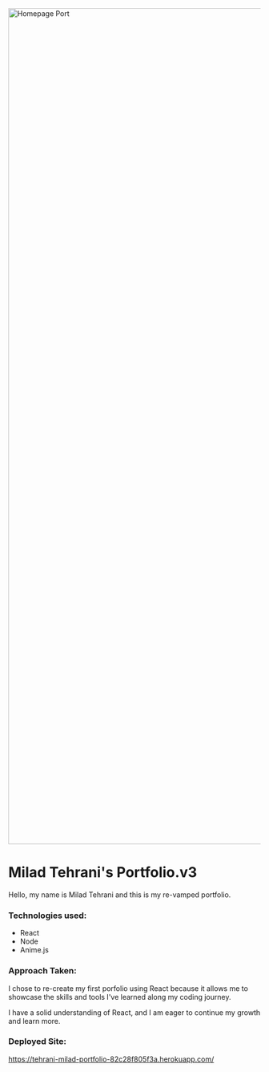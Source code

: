 
<img width="1667" alt="Homepage Port" src="https://github.com/tehranimilad/Portfolio.v3/assets/114964227/48680ef3-1569-4b02-b0dc-3d1dc109260b">

# Milad Tehrani's Portfolio.v3
Hello, my name is Milad Tehrani and this is my re-vamped portfolio.


### Technologies used: 
* React
* Node
* Anime.js

### Approach Taken: 

I chose to re-create my first porfolio using React because it allows me to showcase the skills and tools I've learned along my coding journey. 

I have a solid understanding of React, and I am eager to continue my growth and learn more. 

### Deployed Site: 
https://tehrani-milad-portfolio-82c28f805f3a.herokuapp.com/
